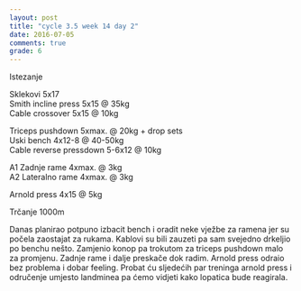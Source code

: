 ```yaml
---
layout: post
title: "cycle 3.5 week 14 day 2"
date: 2016-07-05
comments: true
grade: 6
---
```


Istezanje

Sklekovi 5x17  
Smith incline press 5x15 @ 35kg   
Cable crossover 5x15 @ 10kg  

Triceps pushdown 5xmax. @ 20kg + drop sets    
Uski bench 4x12-8 @ 40-50kg   
Cable reverse pressdown 5-6x12 @ 10kg  

A1 Zadnje rame 4xmax. @ 3kg  
A2 Lateralno rame 4xmax. @ 3kg  

Arnold press 4x15 @ 5kg  

Trčanje 1000m

Danas planirao potpuno izbacit bench i oradit neke vježbe za ramena jer su počela zaostajat za rukama. Kablovi su bili zauzeti pa sam svejedno drkeljio po benchu nešto. Zamjenio konop pa trokutom za triceps pushdown malo za promjenu. Zadnje rame i dalje preskače dok radim. Arnold press odraio bez problema i dobar feeling. Probat ću sljedećih par treninga arnold press i odručenje umjesto landminea pa ćemo vidjeti kako lopatica bude reagirala.
